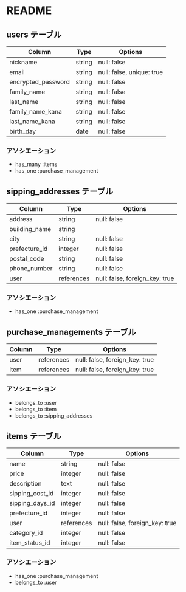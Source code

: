 # README

## users テーブル

| Column             | Type   | Options                   |
| ------------------ | ------ | ------------------------- |
| nickname           | string | null: false               |
| email              | string | null: false, unique: true |
| encrypted_password | string | null: false               |
| family_name        | string | null: false               |
| last_name          | string | null: false               |
| family_name_kana   | string | null: false               |
| last_name_kana     | string | null: false               |
| birth_day          | date   | null: false               |

### アソシエーション
- has_many :items
- has_one :purchase_management

## sipping_addresses テーブル

| Column           | Type       | Options                        |
| ---------------- | ---------- | ------------------------------ |
| address          | string     | null: false                    |
| building_name    | string     |                                |
| city             | string     | null: false                    |
| prefecture_id    | integer    | null: false                    |
| postal_code      | string     | null: false                    |
| phone_number     | string     | null: false                    |
| user             | references | null: false, foreign_key: true |

### アソシエーション
- has_one :purchase_management

## purchase_managements テーブル

| Column           | Type   | Options                            |
| ---------------- | ------ | -----------------------------------|
| user             | references | null: false, foreign_key: true |
| item             | references | null: false, foreign_key: true |

### アソシエーション
- belongs_to :user
- belongs_to :item
- belongs_to :sipping_addresses



## items テーブル

| Column           | Type       | Options                        |
| ---------------- | ---------- | ------------------------------ |
| name             | string     | null: false                    |
| price            | integer    | null: false                    |
| description      | text       | null: false                    |
| sipping_cost_id  | integer    | null: false                    |
| sipping_days_id  | integer    | null: false                    |
| prefecture_id    | integer    | null: false                    |
| user             | references | null: false, foreign_key: true |
| category_id      | integer    | null: false                    |
| item_status_id   | integer    | null: false                    |

### アソシエーション
- has_one :purchase_management
- belongs_to :user

